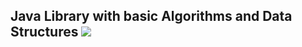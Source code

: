 ## Java Library with basic Algorithms and Data Structures <img src="https://travis-ci.org/jorgeacf/java-lib.svg" />
